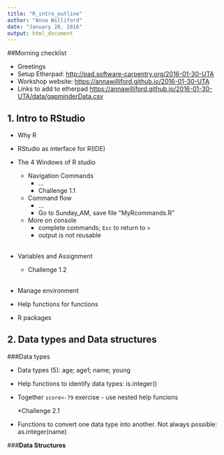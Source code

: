 ```yaml
---
title: "R_intro_outline"
author: "Anna Williford"
date: "January 28, 2016"
output: html_document
---
```


##Morning checklist

* Greetings
* Setup Etherpad: http://pad.software-carpentry.org/2016-01-30-UTA
* Workshop website: https://annawilliford.github.io/2016-01-30-UTA
* Links to add to etherpad
https://annawilliford.github.io/2016-01-30-UTA/data/gapminderData.csv

## 1. Intro to RStudio

* Why R <br>

* RStudio as interface for R(IDE)

* The 4 Windows of R studio

    * Navigation Commands
        * ...
        * Challenge 1.1
    * Command flow
        * ...
        * Go to Sunday_AM, save file "MyRcommands.R"
    * More on console
        * complete commands; `Esc` to return to `>`
        * output is not reusable
<br><br>
* Variables and Assignment
    * Challenge 1.2
<br><br>
* Manage environment

* Help functions for functions

* R packages


## 2. Data types and Data structures

###Data types

* Data types (5): age; age1; name; young

* Help functions to identify data types: is.integer()

* Together `score<-79` exercise - use nested help funcions

    *Challenge 2.1
    
* Functions to convert one data type into another. Not always possible: as.integer(name)

###**Data Structures**
  